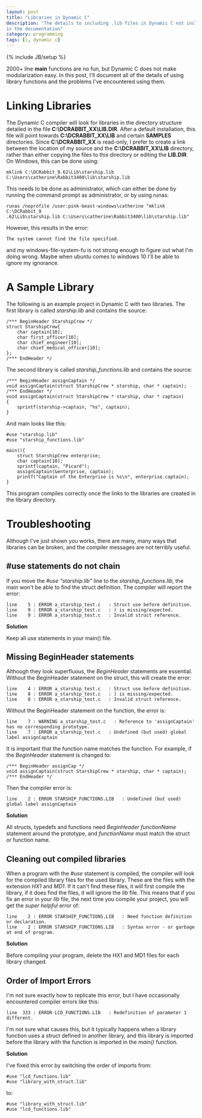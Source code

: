 ```yaml
---
layout: post
title: "Libraries in Dynamic C"
description: "The details to including .lib files in Dynamic C not included
in the documentation"
category: programming
tags: [c, dynamic c]
---
```

{% include JB/setup %}

2000+ line **main** functions are no fun, but Dynamic C does not make
modularization easy. In this post, I'll document all of the details of using
library functions and the problems I've encountered using them.

Linking Libraries
=================

The Dynamic C compiler will look for libraries in the directory structure
detailed in the file **C:\DCRABBIT_XX\LIB.DIR**. After a default
installation, this file will point towards **C:\DCRABBIT_XX\LIB** and certain
 **SAMPLES** directories. Since **C:\DCRABBIT_XX** is read-only, I prefer to
 create a link between the location of my source and the
 **C:\DCRABBIT_XX\LIB** directory, rather than either copying the files to
 this directory or editing the **LIB.DIR**. On Windows, this can be done using:

```
mklink C:\DCRabbit_9.62\Lib\starship.lib
C:\Users\catherine\Rabbit3400\lib\starship.lib
```

This needs to be done as administrator, which can either be done by running
the command prompt as administrator, or by using runas:

```
runas /noprofile /user:pink-beast-windows\catherine "mklink C:\DCRabbit_9
.62\Lib\starship.lib C:\Users\catherine\Rabbit3400\lib\starship.lib"
```

However, this results in the error:

```
The system cannot find the file specified.
```
and my windows-file-system-fu is not strong enough to figure out what I'm
doing wrong. Maybe when ubuntu comes to windows 10 I'll be able to ignore my
ignorance.

A Sample Library
================

The following is an example project in Dynamic C with two libraries. The
first library is called *starship.lib* and contains the source:

```
/*** BeginHeader StarshipCrew */
struct StarshipCrew{
    char captain[10];
    char first_officer[10];
    char chief_engineer[10];
    char chief_medical_officer[10];
};
/*** EndHeader */
```
The second library is called *starship_functions.lib* and contains the source:

```
/*** BeginHeader assignCaptain */
void assignCaptain(struct StarshipCrew * starship, char * captain);
/*** EndHeader */
void assignCaptain(struct StarshipCrew * starship, char * captain)
{
    sprintf(starship->captain, "%s", captain);
}
```
And main looks like this:

```
#use "starship.lib"
#use "starship_functions.lib"

main(){
    struct StarshipCrew enterprise;
    char captain[10];
    sprintf(captain, "Picard");
    assignCaptain(&enterprise, captain);
    printf("Captain of the Enterprise is %s\n", enterprise.captain);
}
```
This program compiles correctly once the links to the libraries are created
in the library directory.

Troubleshooting
===============

Although I've just shown you works, there are many, many ways that libraries
can be broken, and the compiler messages are not terribly useful.

#use statements do not chain
----------------------------

If you move the *#use "starship.lib"* line to the *starship_functions.lib*,
the main won't be able to find the struct definition. The compiler will
report the error:

```
line    5 : ERROR a_starship_test.c   : Struct use before definition.
line    9 : ERROR a_starship_test.c   : ) is missing/expected.
line    9 : ERROR a_starship_test.c   : Invalid struct reference.
```

**Solution**

Keep all use statements in your main() file.

Missing BeginHeader statements
------------------------------

Although they look superfluous, the *BeginHeader* statements are essential.
Without the BeginHeader statement on the struct, this will create the error:

```
line    4 : ERROR a_starship_test.c   : Struct use before definition.
line    8 : ERROR a_starship_test.c   : ) is missing/expected.
line    8 : ERROR a_starship_test.c   : Invalid struct reference.
```

Without the BeginHeader statement on the function, the error is:

```
line    7 : WARNING a_starship_test.c   : Reference to 'assignCaptain' has no corresponding prototype.
line    7 : ERROR a_starship_test.c   : Undefined (but used) global label assignCaptain
```

It is important that the function name matches the function. For example, if
the *BeginHeader* statement is changed to:

```
/*** BeginHeader assignCap */
void assignCaptain(struct StarshipCrew * starship, char * captain);
/*** EndHeader */
```
Then the compiler error is:

```
line    2 : ERROR STARSHIP_FUNCTIONS.LIB   : Undefined (but used) global label assignCaptain
```

**Solution**


All structs, typedefs and functions need *BeginHeader functionName* statement
 around the prototype, and *functionName* must match the struct or function
 name.

Cleaning out compiled libraries
-------------------------------

When a program with the *#use* statement is compiled, the compiler will look
for the compiled library files for the used library. These are the files with
 the extension *HX1* and *MD1*. If it can't find these files, it will first
 compile the library, if it does find the files, it will ignore the *lib*
 file. This means that if you fix an error in your *lib* file, the next time
 you compile your project, you will get the *super helpful* error of:

```
line    2 : ERROR STARSHIP_FUNCTIONS.LIB   : Need function definition or declaration.
line    2 : ERROR STARSHIP_FUNCTIONS.LIB   : Syntax error - or garbage at end of program.
```

**Solution**

Before compiling your program, delete the HX1 and MD1 files for each library
changed.

Order of Import Errors
----------------------

I'm not sure exactly how to replicate this error, but I have occasionally
encountered compiler errors like this:

```
line  333 : ERROR LCD_FUNCTIONS.LIB   : Redefinition of parameter 1 different.
```

I'm not sure what causes this, but it typically happens when a library
function uses a struct defined in another library, and this library is
imported before the library with the function is imported in the *main()*
function.

**Solution**

I've fixed this error by switching the order of imports from:

```
#use "lcd_functions.lib"
#use "library_with_struct.lib"
```

to:

```
#use "library_with_struct.lib"
#use "lcd_functions.lib"
```




